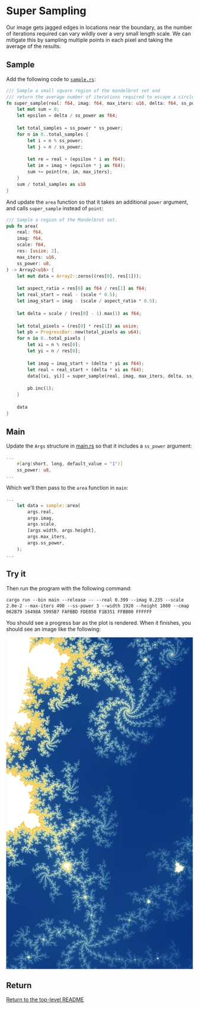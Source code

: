 # Super Sampling

Our image gets jagged edges in locations near the boundary, as the number of iterations required can vary wildly over a very small length scale.
We can mitigate this by sampling multiple points in each pixel and taking the average of the results.

## Sample

Add the following code to [`sample.rs`](./src/sample.rs):

```rust
/// Sample a small square region of the mandelbrot set and
/// return the average number of iterations required to escape a circle of radius 2.0.
fn super_sample(real: f64, imag: f64, max_iters: u16, delta: f64, ss_power: u8) -> u16 {
    let mut sum = 0;
    let epsilon = delta / ss_power as f64;

    let total_samples = ss_power * ss_power;
    for n in 0..total_samples {
        let i = n % ss_power;
        let j = n / ss_power;

        let re = real + (epsilon * i as f64);
        let im = imag + (epsilon * j as f64);
        sum += point(re, im, max_iters);
    }
    sum / total_samples as u16
}
```

And update the `area` function so that it takes an additional `power` argument, and calls `super_sample` instead of `point`:

```rust
/// Sample a region of the Mandelbrot set.
pub fn area(
    real: f64,
    imag: f64,
    scale: f64,
    res: [usize; 2],
    max_iters: u16,
    ss_power: u8,
) -> Array2<u16> {
    let mut data = Array2::zeros((res[0], res[1]));

    let aspect_ratio = res[0] as f64 / res[1] as f64;
    let real_start = real - (scale * 0.5);
    let imag_start = imag - (scale / aspect_ratio * 0.5);

    let delta = scale / (res[0] - 1).max(1) as f64;

    let total_pixels = (res[0] * res[1]) as usize;
    let pb = ProgressBar::new(total_pixels as u64);
    for n in 0..total_pixels {
        let xi = n % res[0];
        let yi = n / res[0];

        let imag = imag_start + (delta * yi as f64);
        let real = real_start + (delta * xi as f64);
        data[(xi, yi)] = super_sample(real, imag, max_iters, delta, ss_power);

        pb.inc(1);
    }

    data
}
```

## Main

Update the `Args` structure in [main.rs](./src/bin/main.rs) so that it includes a `ss_power` argument:

```rust
...
    #[arg(short, long, default_value = "1")]
    ss_power: u8,
...
```

Which we'll then pass to the `area` function in `main`:

```rust
...
    let data = sample::area(
        args.real,
        args.imag,
        args.scale,
        [args.width, args.height],
        args.max_iters,
        args.ss_power,
    );
...
```

## Try it

Then run the program with the following command:

```shell
cargo run --bin main --release -- --real 0.399 --imag 0.235 --scale 2.0e-2 --max-iters 400 --ss-power 3 --width 1920 --height 1080 --cmap 062B79 16498A 5995B7 FAFBBD FDE050 F1B351 FFBB00 FFFFFF
```

You should see a progress bar as the plot is rendered.
When it finishes, you should see an image like the following:

![Mandelbrot set](./output/mandy.png)

## Return

[Return to the top-level README](./../../README.md)
